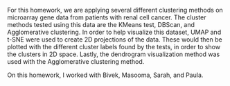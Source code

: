 For this homework, we are applying several different clustering methods on microarray gene data from patients with renal cell cancer. The cluster methods tested using this data are the KMeans test, DBScan, and Agglomerative clustering. In order to help visualize this dataset, UMAP and t-SNE were used to create 2D projections of the data. These would then be plotted with the different cluster labels found by the tests, in order to show the clusters in 2D space. Lastly, the dendrogram visualization method was used with the Agglomerative clustering method.

On this homework, I worked with Bivek, Masooma, Sarah, and Paula.
